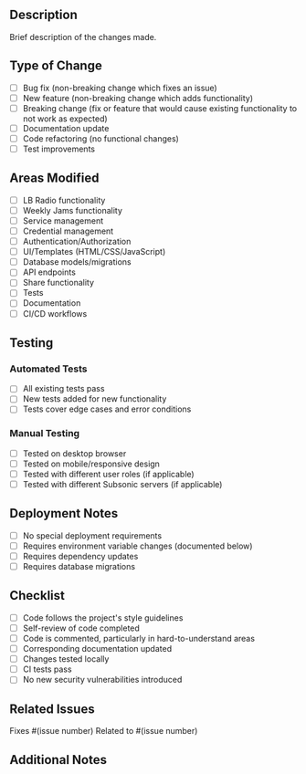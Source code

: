 ## Description

Brief description of the changes made.

## Type of Change

- [ ] Bug fix (non-breaking change which fixes an issue)
- [ ] New feature (non-breaking change which adds functionality)  
- [ ] Breaking change (fix or feature that would cause existing functionality to not work as expected)
- [ ] Documentation update
- [ ] Code refactoring (no functional changes)
- [ ] Test improvements

## Areas Modified

- [ ] LB Radio functionality
- [ ] Weekly Jams functionality
- [ ] Service management
- [ ] Credential management
- [ ] Authentication/Authorization
- [ ] UI/Templates (HTML/CSS/JavaScript)
- [ ] Database models/migrations
- [ ] API endpoints
- [ ] Share functionality
- [ ] Tests
- [ ] Documentation
- [ ] CI/CD workflows

## Testing

### Automated Tests
- [ ] All existing tests pass
- [ ] New tests added for new functionality
- [ ] Tests cover edge cases and error conditions

### Manual Testing
- [ ] Tested on desktop browser
- [ ] Tested on mobile/responsive design
- [ ] Tested with different user roles (if applicable)
- [ ] Tested with different Subsonic servers (if applicable)

## Deployment Notes

- [ ] No special deployment requirements
- [ ] Requires environment variable changes (documented below)
- [ ] Requires dependency updates
- [ ] Requires database migrations

<!-- Add any special deployment instructions -->

## Checklist

- [ ] Code follows the project's style guidelines
- [ ] Self-review of code completed
- [ ] Code is commented, particularly in hard-to-understand areas
- [ ] Corresponding documentation updated
- [ ] Changes tested locally
- [ ] CI tests pass
- [ ] No new security vulnerabilities introduced

## Related Issues

Fixes #(issue number)
Related to #(issue number)

## Additional Notes

<!-- Any additional information, concerns, or questions about this PR -->
